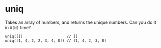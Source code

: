 # uniq

Takes an array of numbers, and returns the unique numbers. Can you do it in `O(N)` time?

```JS
uniq([])                    // []
uniq([1, 4, 2, 2, 3, 4, 8]) // [1, 4, 2, 3, 8]
```
